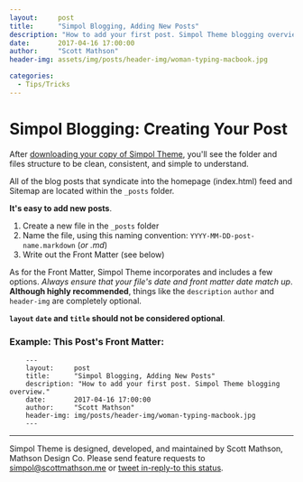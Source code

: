 ```yaml
---
layout:     post
title:      "Simpol Blogging, Adding New Posts"
description: "How to add your first post. Simpol Theme blogging overview."
date:       2017-04-16 17:00:00
author:     "Scott Mathson"
header-img: assets/img/posts/header-img/woman-typing-macbook.jpg

categories:
  - Tips/Tricks
---
```


# Simpol Blogging: Creating Your Post

After [downloading your copy of Simpol Theme](https://gumroad.com/l/simpol), you'll see the folder and files structure to be clean, consistent, and simple to understand.

All of the blog posts that syndicate into the homepage (index.html) feed and Sitemap are located within the `_posts` folder.

**It's easy to add new posts**.

1. Create a new file in the `_posts` folder
2. Name the file, using this naming convention: `YYYY-MM-DD-post-name.markdown` (_or .md_)
3. Write out the Front Matter (see below)

As for the Front Matter, Simpol Theme incorporates and includes a few options. _Always ensure that your file's date and front matter date match up_. **Although highly recommended**, things like the `description` `author` and `header-img` are completely optional.

**`layout` `date` and `title` should not be considered optional**.

### Example: This Post's Front Matter:

```
	---
	layout:     post
	title:      "Simpol Blogging, Adding New Posts"
	description: "How to add your first post. Simpol Theme blogging overview."
	date:       2017-04-16 17:00:00
	author:     "Scott Mathson"
	header-img: img/posts/header-img/woman-typing-macbook.jpg
	---
```

---

Simpol Theme is designed, developed, and maintained by Scott Mathson, Mathson Design Co. Please send feature requests to simpol@scottmathson.me or <a href="https://twitter.com/intent/tweet?in_reply_to=856908965778604032">tweet in-reply-to this status</a>.
